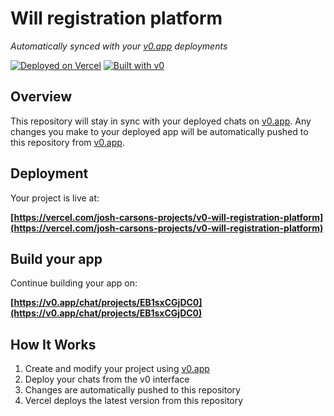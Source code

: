 # Will registration platform

*Automatically synced with your [v0.app](https://v0.app) deployments*

[![Deployed on Vercel](https://img.shields.io/badge/Deployed%20on-Vercel-black?style=for-the-badge&logo=vercel)](https://vercel.com/josh-carsons-projects/v0-will-registration-platform)
[![Built with v0](https://img.shields.io/badge/Built%20with-v0.app-black?style=for-the-badge)](https://v0.app/chat/projects/EB1sxCGjDC0)

## Overview

This repository will stay in sync with your deployed chats on [v0.app](https://v0.app).
Any changes you make to your deployed app will be automatically pushed to this repository from [v0.app](https://v0.app).

## Deployment

Your project is live at:

**[https://vercel.com/josh-carsons-projects/v0-will-registration-platform](https://vercel.com/josh-carsons-projects/v0-will-registration-platform)**

## Build your app

Continue building your app on:

**[https://v0.app/chat/projects/EB1sxCGjDC0](https://v0.app/chat/projects/EB1sxCGjDC0)**

## How It Works

1. Create and modify your project using [v0.app](https://v0.app)
2. Deploy your chats from the v0 interface
3. Changes are automatically pushed to this repository
4. Vercel deploys the latest version from this repository